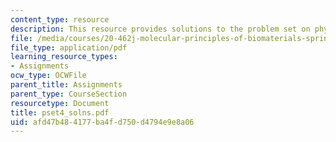 ```yaml
---
content_type: resource
description: This resource provides solutions to the problem set on physical hydrogels.
file: /media/courses/20-462j-molecular-principles-of-biomaterials-spring-2006/afd47b484177ba4fd750d4794e9e8a06_pset4_solns.pdf
file_type: application/pdf
learning_resource_types:
- Assignments
ocw_type: OCWFile
parent_title: Assignments
parent_type: CourseSection
resourcetype: Document
title: pset4_solns.pdf
uid: afd47b48-4177-ba4f-d750-d4794e9e8a06
---
```

